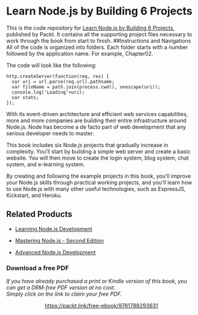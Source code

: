 # Learn Node.js by Building 6 Projects
This is the code repository for [Learn Node.js by Building 6 Projects](https://www.packtpub.com/web-development/learn-nodejs-building-6-projects?utm_source=github&utm_medium=repository&utm_campaign=9781788293631), published by Packt. It contains all the supporting project files necessary to work through the book from start to finish.
##Instructions and Navigations
All of the code is organized into folders. Each folder starts with a number followed by the application name. For example, Chapter02.



The code will look like the following:
```
http.createServer(function(req, res) {
  var uri = url.parse(req.url).pathname;
  var fileName = path.join(process.cwd(), unescape(uri));
  console.log('Loading'+uri);
  var stats;
});
```

With its event-driven architecture and efficient web services capabilities, more and more companies are building their entire infrastructure around Node.js. Node has become a de facto part of web development that any serious developer needs to master.

This book includes six Node.js projects that gradually increase in complexity. You'll start by building a simple web server and create a basic website. You will then move to create the login system, blog system, chat system, and e-learning system.

By creating and following the example projects in this book, you’ll improve your Node.js skills through practical working projects, and you'll learn how to use Node.js with many other useful technologies, such as ExpressJS, Kickstart, and Heroku.

## Related Products
* [Learning Node.js Development](https://www.packtpub.com/web-development/learning-nodejs-development?utm_source=github&utm_medium=repository&utm_campaign=9781788395540)

* [Mastering Node.js - Second Edition](https://www.packtpub.com/web-development/mastering-nodejs-second-edition?utm_source=github&utm_medium=repository&utm_campaign=9781785888960)

* [Advanced Node.js Development](https://www.packtpub.com/web-development/advanced-nodejs-development?utm_source=github&utm_medium=repository&utm_campaign=9781788393935)
### Download a free PDF

 <i>If you have already purchased a print or Kindle version of this book, you can get a DRM-free PDF version at no cost.<br>Simply click on the link to claim your free PDF.</i>
<p align="center"> <a href="https://packt.link/free-ebook/9781788293631">https://packt.link/free-ebook/9781788293631 </a> </p>